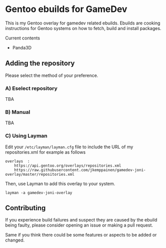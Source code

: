 # Gentoo ebuilds for GameDev

This is my Gentoo overlay for gamedev related ebuilds.
Ebuilds are cooking instructions for Gentoo systems
on how to fetch, build and install packages.

Current contents

- Panda3D


## Adding the repository

Please select the method of your preference.

### A) Eselect repository

TBA

### B) Manual

TBA

### C) Using Layman

Edit your `/etc/layman/layman.cfg` file to include the URL of my repositories.xml
for example as follows

```
overlays  :
    https://api.gentoo.org/overlays/repositories.xml
    https://raw.githubusercontent.com/jkemppainen/gamedev-joni-overlay/master/repositories.xml
```

Then, use Layman to add this overlay to your system.

```
layman -a gamedev-joni-overlay
```

## Contributing

If you experience build failures and suspect they are caused by
the ebuild being faulty, please consider opening an issue
or making a pull request.

Same if you think there could be some features or aspects to be
added or changed.
